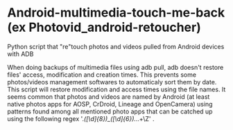 # Android-multimedia-touch-me-back (ex Photovid_android-retoucher)
Python script that "re"touch photos and videos pulled from Android devices with ADB

When doing backups of multimedia files using adb pull, adb doesn't restore files' access, modification and creation times.
This prevents some photos/videos management softwares to automaticaly sort them by date.
This script will restore modification and access times using the file names. It seems common that photos and videos 
are named by Android (at least native photos apps for AOSP, CrDroid, Lineage and OpenCamera) using patterns found among all mentioned photo apps that can be catched up using the following regex '.*([\d]{8})_([\d]{6}).*\..+\Z' .
